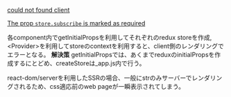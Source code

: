 [could not found client](https://stackoverflow.com/questions/58475780/react-apollo-error-invariant-violation-could-not-find-client-in-the-context)


[The prop `store.subscribe` is marked as required](https://stackoverflow.com/questions/46671108/the-prop-store-subscribe-is-marked-as-required)

各component内でgetInitialPropsを利用してそれぞれのredux storeを作成, \<Provider>を利用してstoreのcontextを利用すると、client側のレンダリングでエラーとなる。
**解決策**
getInitialPropsでは、あくまでreduxのinitialPropsを作成するにとどめ、createStoreは_app.js内で行う。

react-dom/serverを利用したSSRの場合、一般にstrのみサーバーでレンダリングされるため、css適応前のweb pageが一瞬表示されてしまう。

